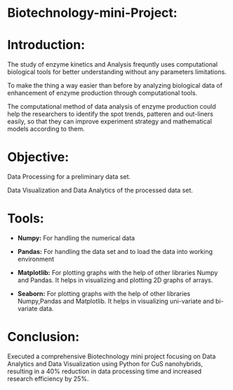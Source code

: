 # **Biotechnology-mini-Project:**

# **Introduction:**

The study of enzyme kinetics and Analysis frequntly uses computational biological tools for better understanding without any parameters limitations.

To make the thing a way easier than before by analyzing biological data of enhancement of enzyme production through computational tools.

The computational method of data analysis of enzyme production could help the researchers to identify the spot trends, patteren and out-liners easily, so that they can improve experiment strategy and mathematical models according to them.


# **Objective:**

Data Processing for a preliminary data set.

Data Visualization and Data Analytics of the processed data set.

 

# **Tools:**
* **Numpy:**   For handling the numerical data

* **Pandas:**  For handling the data set and to load the data into working environment

* **Matplotlib:** For plotting graphs with the help of other libraries Numpy and Pandas. It helps in visualizing and plotting 2D graphs of arrays.

* **Seaborn:** For plotting graphs with the help of other libraries Numpy,Pandas and Matplotlib. It helps in visualizing uni-variate and bi-variate data.


# **Conclusion:**

Executed a comprehensive Biotechnology mini project focusing on Data Analytics and Data Visualization using Python for CuS nanohybrids, resulting in a 40% reduction in data processing time and increased research efficiency by 25%. 
